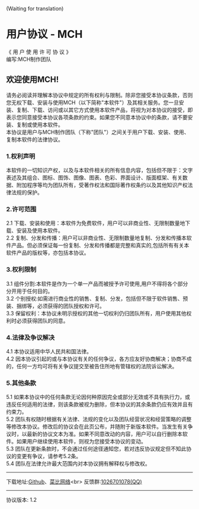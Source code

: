 (Waiting for translation)

# 用户协议 - MCH
《  用  户  使  用  许  可  协  议  》<br>
编写:MCH制作团队<br>

## 欢迎使用MCH!
请务必阅读并理解本协议中规定的所有权利与限制。除非您接受本协议条款，否则您无权下载、安装与使用MCH（以下简称"本软件"）及其相关服务。您一旦安装、复制、下载、访问或以其它方式使用本软件产品，将视为对本协议的接受，即表示您同意接受本协议各项条款的约束。如果您不同意本协议中的条款，请不要安装、复制或使用本软件。<br>
本协议是用户与MCH制作团队（下称"团队"）之间关于用户下载、安装、使用、复制本软件的法律协议。<br>
### 1.权利声明
本软件的一切知识产权，以及与本软件相关的所有信息内容，包括但不限于：文字表述及其组合、图标、图饰、图像、图表、色彩、界面设计、版面框架、有关数据、附加程序等均为团队所有，受著作权法和国际著作权条约以及其他知识产权法律法规的保护。<br>
### 2.许可范围
2.1 下载、安装和使用：本软件为免费软件，用户可以非商业性、无限制数量地下载、安装及使用本软件。<br>
2.2 复制、分发和传播：用户可以非商业性、无限制数量地复制、分发和传播本软件产品。但必须保证每一份复制、分发和传播都是完整和真实的,包括所有有关本软件产品的版权等，亦包括本协议。<br>
### 3.权利限制
3.1 组件分割:本软件是作为一个单一产品而被授予许可使用,用户不得将各个部分分开用于任何目的。<br>
3.2 个别授权:如需进行商业性的销售、复制、分发，包括但不限于软件销售、预装、捆绑等，必须获得的团队授权和许可。<br>
3.3 保留权利：本协议未明示授权的其他一切权利仍归团队所有，用户使用其他权利时必须获得团队的同意。<br>
### 4.法律及争议解决
4.1 本协议适用中华人民共和国法律。<br>
4.2 因本协议引起的或与本协议有关的任何争议，各方应友好协商解决；协商不成的，任何一方均可将有关争议提交至被告住所地有管辖权的法院诉讼解决。<br>

### 5.其他条款
5.1 如果本协议中的任何条款无论因何种原因完全或部分无效或不具有执行力，或违反任何适用的法律，则该条款被视为删除，但本协议的其余条款仍应有效并且有约束力。<br>
5.2 团队有权随时根据有关法律、法规的变化以及团队经营状况和经营策略的调整等修改本协议。修改后的协议会在此页公布，并随附于新版本软件。当发生有关争议时，以最新的协议文本为准。如果不同意改动的内容，用户可以自行删除本软件。如果用户继续使用本软件，则视为您接受本协议的变动。<br>
5.3 团队在更新条款时，不会通过任何途径通知您，若对违反协议规定但不知此协议的变更有争议，请参考5.2条。<br>
5.4 团队在法律允许最大范围内对本协议拥有解释权与修改权。
<hr>

下载地址:[Github](https://raw.githubusercontent.com/andogy/MCH/main/Public/MCH.jar)、[菜比网络](http://caibiwangluo.eu5.org/mch/MCH.jar")<br>
反馈群:[1026701078(QQ)](https://jq.qq.com/?_wv=1027&amp;k=xBFSpkKr)
<hr>
协议版本: 1.2
